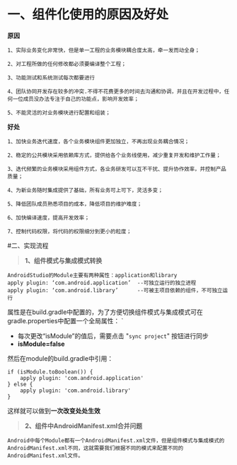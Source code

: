 # 一、组件化使用的原因及好处
**原因**

	1、实际业务变化非常快，但是单一工程的业务模块耦合度太高，牵一发而动全身； 

    2、对工程所做的任何修改都必须要编译整个工程； 

    3、功能测试和系统测试每次都要进行

    4、团队协同开发存在较多的冲突.不得不花费更多的时间去沟通和协调，并且在开发过程中，任何一位成员没办法专注于自己的功能点，影响开发效率； 

    5、不能灵活的对业务模块进行配置和组装；

**好处**

	1、加快业务迭代速度，各个业务模块组件更加独立，不再出现业务耦合情况； 

    2、稳定的公共模块采用依赖库方式，提供给各个业务线使用，减少重复开发和维护工作量； 
    
    3、迭代频繁的业务模块采用组件方式，各业务研发可以互不干扰、提升协作效率，并控制产品质量；

    4、为新业务随时集成提供了基础，所有业务可上可下，灵活多变；

    5、降低团队成员熟悉项目的成本，降低项目的维护难度； 

    6、加快编译速度，提高开发效率； 

    7、控制代码权限，将代码的权限细分到更小的粒度；
  
#二、实现流程
> **1、组件模式与集成模式转换**

	AndroidStudio的Module主要有两种属性：application和library
	apply plugin: ‘com.android.application’  --可独立运行的独立进程
	apply plugin: ‘com.android.library’      --可被主项目依赖的组件，不可独立运行

属性是在build.gradle中配置的，为了方便切换组件模式与集成模式可在gradle.properties中配置一个全局属性：
    `

- 每次更改“isModule”的值后，需要点击 "`sync project`" 按钮进行同步
- **isModule=false**

然后在module的build.gradle中引用：

    if (isModule.toBoolean()) {
    	apply plugin: 'com.android.application'
    } else {
    	apply plugin: 'com.android.library'
    }

这样就可以做到**一次改变处处生效**

> **2、组件中AndroidManifest.xml合并问题**
	
	Android中每个Module都有一个AndroidManifest.xml文件，但是组件模式与集成模式的AndroidManifest.xml不同，这就需要我们根据不同的模式来配置不同的AndroidManifest.xml文件。
	
